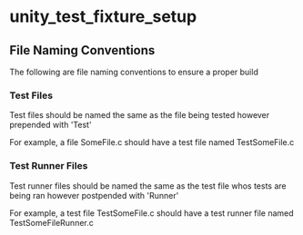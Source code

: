 # unity_test_fixture_setup

## File Naming Conventions
The following are file naming conventions to ensure a proper build

### Test Files
Test files should be named the same as the file being tested however prepended 
with 'Test'

For example, a file SomeFile.c should have a test file named TestSomeFile.c

### Test Runner Files
Test runner files should be named the same as the test file whos tests are being
ran however postpended with 'Runner'

For example, a test file TestSomeFile.c should have a test runner file named 
TestSomeFileRunner.c
